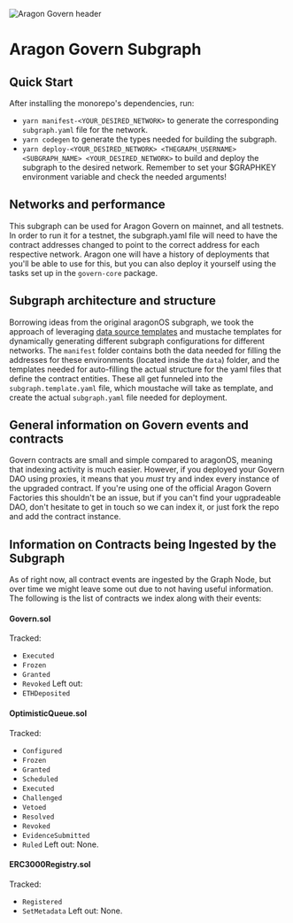 ![Aragon Govern header](../../raw/master/.github/govern.png)

# Aragon Govern Subgraph

## Quick Start

After installing the monorepo's dependencies, run:
- `yarn manifest-<YOUR_DESIRED_NETWORK>` to generate the corresponding `subgraph.yaml` file for the network.
- `yarn codegen` to generate the types needed for building the subgraph.
- `yarn deploy-<YOUR_DESIRED_NETWORK> <THEGRAPH_USERNAME> <SUBGRAPH_NAME> <YOUR_DESIRED_NETWORK>` to build and deploy the subgraph to the desired network. Remember to set your $GRAPHKEY environment variable and check the needed arguments!

## Networks and performance

This subgraph can be used for Aragon Govern on mainnet, and all testnets. In order to run it for a testnet, the subgraph.yaml file will need to have the contract addresses changed to point to the correct address for each respective network. Aragon one will have a history of deployments that you'll be able to use for this, but you can also deploy it yourself using the tasks set up in the `govern-core` package.

## Subgraph architecture and structure

Borrowing ideas from the original aragonOS subgraph, we took the approach of leveraging [data source templates](https://thegraph.com/docs/define-a-subgraph#data-source-templates) and mustache templates for dynamically generating different subgraph configurations for different networks. The `manifest` folder contains both the data needed for filling the addresses for these environments (located inside the `data`) folder, and the templates needed for auto-filling the actual structure for the yaml files that define the contract entities. These all get funneled into the `subgraph.template.yaml` file, which moustache will take as template, and create the actual `subgraph.yaml` file needed for deployment.

## General information on Govern events and contracts

Govern contracts are small and simple compared to aragonOS, meaning that indexing activity is much easier. However, if you deployed your Govern DAO using proxies, it means that you *must* try and index every instance of the upgraded contract. If you're using one of the official Aragon Govern Factories this shouldn't be an issue, but if you can't find your ugpradeable DAO, don't hesitate to get in touch so we can index it, or just fork the repo and add the contract instance.

## Information on Contracts being Ingested by the Subgraph

As of right now, all contract events are ingested by the Graph Node, but over time we might leave some out due to not having useful information. The following is the list of contracts we index along with their events:

#### Govern.sol

Tracked:
- `Executed`
- `Frozen`
- `Granted`
- `Revoked`
Left out:
- `ETHDeposited`

#### OptimisticQueue.sol 

Tracked:
- `Configured`
- `Frozen`
- `Granted`
- `Scheduled`
- `Executed`
- `Challenged`
- `Vetoed`
- `Resolved`
- `Revoked`
- `EvidenceSubmitted`
- `Ruled`
Left out: None.

#### ERC3000Registry.sol

Tracked:
- `Registered`
- `SetMetadata`
Left out: None.
